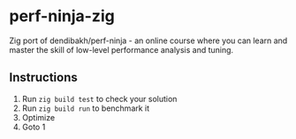 # perf-ninja-zig
Zig port of dendibakh/perf-ninja - an online course where you can learn and master the skill of low-level performance analysis and tuning.


## Instructions

1. Run `zig build test` to check your solution
2. Run `zig build run` to benchmark it
3. Optimize
4. Goto 1